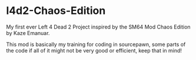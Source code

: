 # l4d2-Chaos-Edition
My first ever Left 4 Dead 2 Project inspired by the SM64 Mod Chaos Edition by Kaze Emanuar.

This mod is basically my training for coding in sourcepawn, some parts of the code if all of it might not be very good or efficient, keep that in mind!
